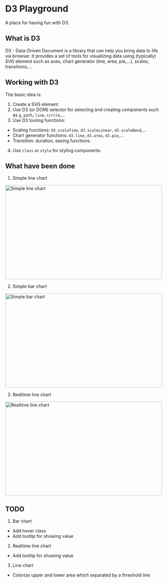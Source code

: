 # D3 Playground

A place for having fun with D3.

## What is D3

D3 - Data-Driven Document is a library that can help you bring data to life via browser. It provides a set of tools for visualizing data using (typically) SVG element such as axes, chart generator (line, area, pie,...), scales, transitions,...

## Working with D3

The basic idea is:
1. Create a SVG element
2. Use D3 (or DOM) selector for selecting and creating components such as `g`, `path`, `line`, `circle`,...
3. Use D3 tooling functions:
  - Scaling functions: `d3.scaleTime`, `d3.scaleLinear`, `d3.scaleBand`,...
  - Chart generator functions: `d3.line`, `d3.area`, `d3.pie`,...
  - Transition: duration, easing functions.
4. Use `class` or `style` for styling components

## What have been done

1. Simple line chart

<img src="https://firebasestorage.googleapis.com/v0/b/d3-playground-a2874.appspot.com/o/simple_line_chart_with_label.png?alt=media" alt="Simple line chart" width="500" height="300" />

2. Simple bar chart

<img src="https://firebasestorage.googleapis.com/v0/b/d3-playground-a2874.appspot.com/o/bar_chart_min.png?alt=media" alt="Simple bar chart" width="500" height="300" />

3. Realtime line chart

<img src="https://firebasestorage.googleapis.com/v0/b/d3-playground-a2874.appspot.com/o/realtime_line_chart.gif?alt=media" alt="Realtime line chart" width="500" height="300" />

## TODO

1. Bar chart
  - Add hover class
  - Add tooltip for showing value

2. Realtime line chart
  - Add tooltip for showing value

3. Line chart
  - Colorize upper and lower area which separated by a threshold line
